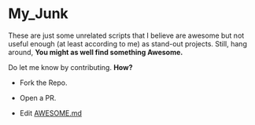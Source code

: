 # My_Junk

These are just some unrelated scripts that I believe are awesome but not useful enough (at least according to me)
as stand-out projects. Still, hang around, **You might as well find something Awesome.**

Do let me know by contributing. **How?**

- Fork the Repo.

- Open a PR.

- Edit [AWESOME.md](AWESOME.md)
